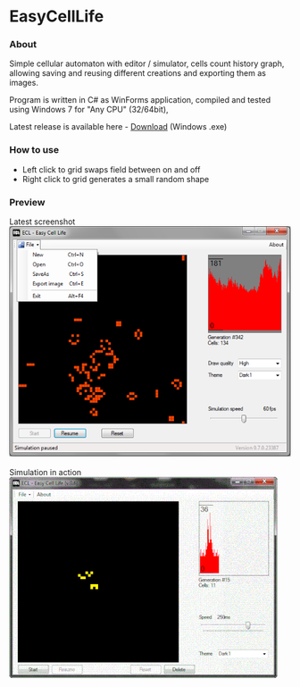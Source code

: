 # EasyCellLife
### About
Simple cellular automaton with editor / simulator, cells count history graph, allowing saving and reusing different creations and exporting them as images.

Program is written in C# as WinForms application, compiled and tested using Windows 7 for "Any CPU" (32/64bit),

Latest release is available here - [Download](cell_life/bin/Release/EasyCellLife.exe) (Windows .exe)

### How to use
* Left click to grid swaps field between on and off<br/>
* Right click to grid generates a small random shape

### Preview
Latest screenshot<br/>
![Alt Text](latest_scr.png)<br/><br/>
Simulation in action<br/>
![Alt Text](ecl.gif)
